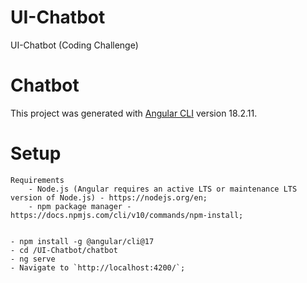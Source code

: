 # UI-Chatbot
UI-Chatbot (Coding Challenge)



# Chatbot
This project was generated with [Angular CLI](https://github.com/angular/angular-cli) version 18.2.11.



# Setup

    Requirements
        - Node.js (Angular requires an active LTS or maintenance LTS version of Node.js) - https://nodejs.org/en;
        - npm package manager - https://docs.npmjs.com/cli/v10/commands/npm-install;

    
    - npm install -g @angular/cli@17
    - cd /UI-Chatbot/chatbot
    - ng serve
    - Navigate to `http://localhost:4200/`;